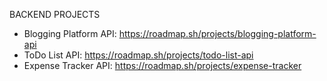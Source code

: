 BACKEND PROJECTS
- Blogging Platform API: https://roadmap.sh/projects/blogging-platform-api
- ToDo List API: https://roadmap.sh/projects/todo-list-api
- Expense Tracker API: https://roadmap.sh/projects/expense-tracker 
